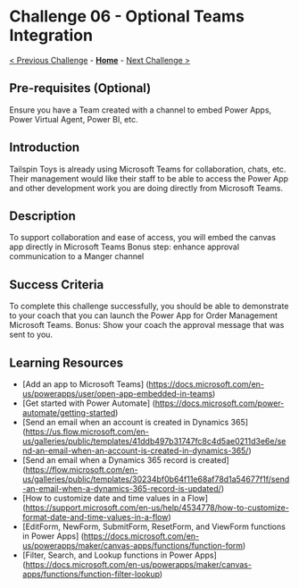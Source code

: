 # Challenge 06 - Optional Teams Integration

[< Previous Challenge](./Challenge-05.md) - **[Home](../README.md)** - [Next Challenge >](./Challenge-07.md)

## Pre-requisites (Optional)

Ensure you have a Team created with a channel to embed Power Apps, Power Virtual Agent, Power BI, etc.


## Introduction

Tailspin Toys is already using Microsoft Teams for collaboration, chats, etc.
Their management would like their staff to be able to access the Power App and other development work you are doing directly from Microsoft Teams.

## Description

To support collaboration and ease of access, you will embed the canvas app directly in Microsoft Teams
Bonus step: enhance approval communication to a Manger channel

## Success Criteria

To complete this challenge successfully, you should be able to demonstrate to your coach that you can launch the Power App for Order Management Microsoft Teams.
Bonus: Show your coach the approval message that was sent to you.

## Learning Resources

- [Add an app to Microsoft Teams] (https://docs.microsoft.com/en-us/powerapps/user/open-app-embedded-in-teams)
- [Get started with Power Automate] (https://docs.microsoft.com/power-automate/getting-started)
- [Send an email when an account is created in Dynamics 365] (https://us.flow.microsoft.com/en-us/galleries/public/templates/41ddb497b31747fc8c4d5ae0211d3e6e/send-an-email-when-an-account-is-created-in-dynamics-365/)
- [Send an email when a Dynamics 365 record is created] (https://flow.microsoft.com/en-us/galleries/public/templates/30234bf0b64f11e68af78d1a54677f1f/send-an-email-when-a-dynamics-365-record-is-updated/)
- [How to customize date and time values in a Flow] (https://support.microsoft.com/en-us/help/4534778/how-to-customize-format-date-and-time-values-in-a-flow)
- [EditForm, NewForm, SubmitForm, ResetForm, and ViewForm functions in Power Apps] (https://docs.microsoft.com/en-us/powerapps/maker/canvas-apps/functions/function-form)
- [Filter, Search, and Lookup functions in Power Apps] (https://docs.microsoft.com/en-us/powerapps/maker/canvas-apps/functions/function-filter-lookup)


